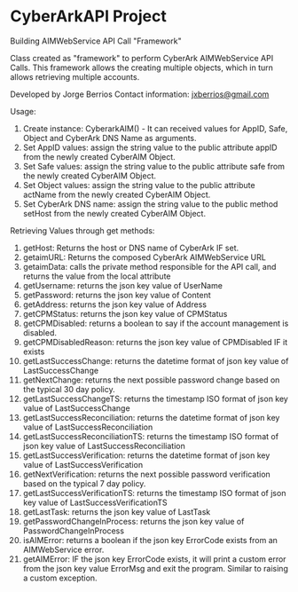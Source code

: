 # CyberArkAPI Project
Building AIMWebService API Call "Framework"

 Class created as "framework" to perform CyberArk AIMWebService API Calls. This framework allows the creating
 multiple objects, which in turn allows retrieving multiple accounts.

 Developed by Jorge Berrios 
 Contact information: <jxberrios@gmail.com>

 Usage:
   1. Create instance: CyberarkAIM() - It can received values for AppID, Safe, Object and CyberArk DNS Name as
       arguments.
   2. Set AppID values: assign the string value to the public attribute appID from the newly created
       CyberAIM Object.
   3. Set Safe values: assign the string value to the public attribute safe from the newly created
       CyberAIM Object.
   4. Set Object values: assign the string value to the public attribute actName from the newly created
       CyberAIM Object.
   5. Set CyberArk DNS name: assign the string value to the public method setHost from the newly created
       CyberAIM Object.

 Retrieving Values through get methods:
   1. getHost: Returns the host or DNS name of CyberArk IF set.
   2. getaimURL: Returns the composed CyberArk AIMWebService URL
   3. getaimData: calls the private method responsible for the API call, and returns the value from the local attribute
   4. getUsername: returns the json key value of UserName
   5. getPassword: returns the json key value of Content
   6. getAddress: returns the json key value of Address
   7. getCPMStatus: returns the json key value of CPMStatus
   8. getCPMDisabled: returns a boolean to say if the account management is disabled.
   9. getCPMDisabledReason: returns the json key value of CPMDisabled IF it exists
  10. getLastSuccessChange: returns the datetime format of json key value of LastSuccessChange
  11. getNextChange: returns the next possible password change based on the typical 30 day policy.
  12. getLastSuccessChangeTS: returns the timestamp ISO format of json key value of LastSuccessChange
  13. getLastSuccessReconciliation: returns the datetime format of json key value of LastSuccessReconciliation
  14. getLastSuccessReconciliationTS: returns the timestamp ISO format of json key value of LastSuccessReconciliation
  15. getLastSuccessVerification: returns the datetime format of json key value of LastSuccessVerification
  16. getNextVerification: returns the next possible password verification based on the typical 7 day policy.
  17. getLastSuccessVerificationTS: returns the timestamp ISO format of json key value of LastSuccessVerificationTS
  18. getLastTask: returns the json key value of LastTask
  19. getPasswordChangeInProcess: returns the json key value of PasswordChangeInProcess
  20. isAIMError: returns a boolean if the json key ErrorCode exists from an AIMWebService error.
  21. getAIMError: IF the json key ErrorCode exists, it will print a custom error from the json key value ErrorMsg
       and exit the program. Similar to raising a custom exception.
